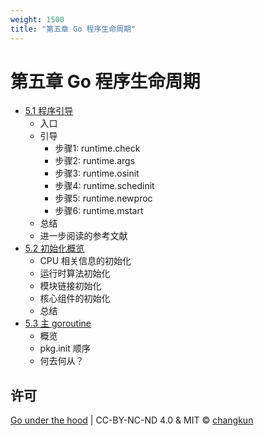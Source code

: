 ```yaml
---
weight: 1500
title: "第五章 Go 程序生命周期"
---
```


# 第五章 Go 程序生命周期

- [5.1 程序引导](./boot.md)
    + 入口
    + 引导
      + 步骤1: runtime.check
      + 步骤2: runtime.args
      + 步骤3: runtime.osinit
      + 步骤4: runtime.schedinit
      + 步骤5: runtime.newproc
      + 步骤6: runtime.mstart
    + 总结
    + 进一步阅读的参考文献
- [5.2 初始化概览](./init.md)
    + CPU 相关信息的初始化
    + 运行时算法初始化
    + 模块链接初始化
    + 核心组件的初始化
    + 总结
- [5.3 主 goroutine](./main.md)
    + 概览
    + pkg.init 顺序
    + 何去何从？

## 许可

[Go under the hood](https://github.com/changkun/go-under-the-hood) | CC-BY-NC-ND 4.0 & MIT &copy; [changkun](https://changkun.de)
